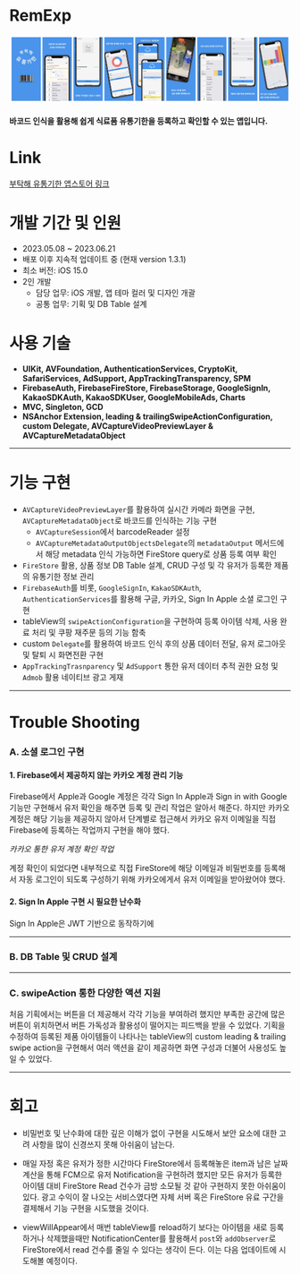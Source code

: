 # RemExp

![imagesForApp](./readMeImage/appImage.jpg)

#### 바코드 인식을 활용해 쉽게 식료품 유통기한을 등록하고 확인할 수 있는 앱입니다.

# Link

[부탁해 유통기한 앱스토어 링크](https://apps.apple.com/app/부탁해-유통기한/id6450455777)

# 개발 기간 및 인원
- 2023.05.08 ~ 2023.06.21
- 배포 이후 지속적 업데이트 중 (현재 version 1.3.1)
- 최소 버전: iOS 15.0
- 2인 개발
  - 담당 업무: iOS 개발, 앱 테마 컬러 및 디자인 개괄
  - 공통 업무: 기획 및 DB Table 설계 

# 사용 기술
- **UIKit, AVFoundation, AuthenticationServices, CryptoKit, SafariServices, AdSupport, AppTrackingTransparency, SPM**
- **FirebaseAuth, FirebaseFireStore, FirebaseStorage, GoogleSignIn, KakaoSDKAuth, KakaoSDKUser, GoogleMobileAds, Charts**
- **MVC, Singleton, GCD**
- **NSAnchor Extension, leading & trailingSwipeActionConfiguration, custom Delegate, AVCaptureVideoPreviewLayer & AVCaptureMetadataObject**

------

# 기능 구현
- `AVCaptureVideoPreviewLayer`를 활용하여 실시간 카메라 화면을 구현, `AVCaptureMetadataObject`로  바코드를 인식하는 기능 구현
  - `AVCaptureSession`에서 barcodeReader 설정
  - `AVCaptureMetadataOutputObjectsDelegate`의 `metadataOutput` 메서드에서 해당 metadata 인식 가능하면 FireStore query로 상품 등록 여부 확인
- `FireStore` 활용, 상품 정보 DB Table 설계, CRUD 구성 및 각 유저가 등록한 제품의 유통기한 정보 관리
- `FirebaseAuth`를 비롯, `GoogleSignIn`, `KakaoSDKAuth`, `AuthenticationServices`를 활용해 구글, 카카오, Sign In Apple 소셜 로그인 구현 
- tableView의 `swipeActionConfiguration`을 구현하여 등록 아이템 삭제, 사용 완료 처리 및 쿠팡 재주문 등의 기능 함축
- custom `Delegate`를 활용하여 바코드 인식 후의 상품 데이터 전달, 유저 로그아웃 및 탈퇴 시 화면전환 구현
- `AppTrackingTrasnparency` 및 `AdSupport` 통한 유저 데이터 추적 권한 요청 및 `Admob` 활용 네이티브 광고 게재

------

# Trouble Shooting

### A. 소셜 로그인 구현

#### 1. Firebase에서 제공하지 않는 카카오 계정 관리 기능

Firebase에서 Apple과 Google 계정은 각각 Sign In Apple과 Sign in with Google 기능만 구현해서 유저 확인을 해주면 등록 및 관리 작업은 알아서 해준다.
하지만 카카오 계정은 해당 기능을 제공하지 않아서 단계별로 접근해서 카카오 유저 이메일을 직접 Firebase에 등록하는 작업까지 구현을 해야 했다.

_카카오 통한 유저 계정 확인 작업_


계정 확인이 되었다면 내부적으로 직접 FireStore에 해당 이메일과 비밀번호를 등록해서 자동 로그인이 되도록 구성하기 위해 카카오에게서 유저 이메일을 받아왔어야 했다.





#### 2. Sign In Apple 구현 시 필요한 난수화

Sign In Apple은 JWT 기반으로 동작하기에 



-----

### B. DB Table 및 CRUD 설계



-----

### C. swipeAction 통한 다양한 액션 지원

처음 기획에서는 버튼을 더 제공해서 각각 기능을 부여하려 했지만 부족한 공간에 많은 버튼이 위치하면서 버튼 가독성과 활용성이 떨어지는 피드백을 받을 수 있었다. 
기획을 수정하여 등록된 제품 아이템들이 나타나는 tableView의 custom leading & trailing swipe action을 구현해서 여러 액션을 같이 제공하면 화면 구성과 더불어 사용성도 높일 수 있었다.





-----

# 회고

- 비밀번호 및 난수화에 대한 깊은 이해가 없이 구현을 시도해서 보안 요소에 대한 고려 사항을 많이 신경쓰지 못해 아쉬움이 남는다. 

- 매일 자정 혹은 유저가 정한 시간마다 FireStore에서 등록해놓은 item과 남은 날짜 계산을 통해 FCM으로 유저 Notification을 구현하려 했지만 모든 유저가 등록한 아이템 대비 FireStore Read 건수가 금방 소모될 것 같아 구현하지 못한 아쉬움이 있다. 광고 수익이 잘 나오는 서비스였다면 자체 서버 혹은 FireStore 유료 구간을 결제해서 기능 구현을 시도했을 것이다.  

- viewWillAppear에서 매번 tableView를 reload하기 보다는 아이템을 새로 등록하거나 삭제했을때만 NotificationCenter를 활용해서 `post`와 `addObserver`로 FireStore에서 read 건수를 줄일 수 있다는 생각이 든다. 이는 다음 업데이트에 시도해볼 예정이다.
